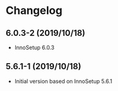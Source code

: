 # Changelog

## 6.0.3-2 (2019/10/18)

* InnoSetup 6.0.3

## 5.6.1-1 (2019/10/18)

* Initial version based on InnoSetup 5.6.1
